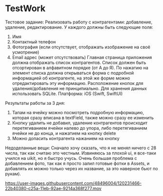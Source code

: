 # TestWork
Тестовое задание:
  Реализовать работу с контрагентами: добавление, удаление, редактирование. У каждого должны быть следующие поля:
  1. Имя
  2. Контактный телефон
  3. Фотография (если отсутствует, отображать изображение на своё усмотрение)
  4. Email адрес (может отсутствовать)
  Главная страница приложения должна отображать список контрагентов. Список должен быть отсортирован в алфавитном порядке (от А до Я).
  По нажатию на элемент списка должна открываться форма с подробной информацией об контрагенте, на этой же форме можно отредактировать эту информацию.
  Расположение кнопок для удаления/добавления не принципиально.
  Для хранения данных использовать SQLite.
  Платформа: iOS (Swift, SwiftUI)
  
 Результаты работы за 3 дня:
  1. Тапам на ячейку можно посмотреть подробную информацию, которая сразу вписана в textField, также можно сразу ее изменить
  2. Кнопку удалить не добавил, удаление контрагентов происходит перетягиванием ячейки налево до упора, 
  либо перетягиванием ячейки не до конца, и нажатием на кнопку delete
  3. Можно допасить контрагента нажанием на кнопку
  
  Недоделанные вещи: 
   Сначало хочу сказать, что я не менял ничего с 28 числа, так как считаю это честным. Извиняюсь за плохой ui,
   я все-таки учился на uikit, но я быстро учусь. Очень большая проблема с добавлением фото, так как я просто залил 
   готовые фотки в Assets, и добавлять их можно только через их название, за это наверное бьют по рукам). 
   
   
https://user-images.githubusercontent.com/48496004/120231466-22b40380-c25a-11eb-92ae-9214a368f277.mov

